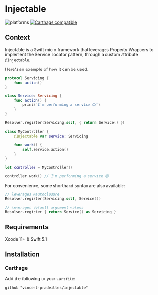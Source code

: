 # Injectable

![platforms](https://img.shields.io/badge/platforms-iOS-333333.svg)
[![Carthage compatible](https://img.shields.io/badge/Carthage-compatible-4BC51D.svg?style=flat)](https://github.com/Carthage/Carthage)

## Context

Injectable is a Swift micro framework that leverages Property Wrappers to implement the Service Locator pattern, through a custom attribute `@Injectable`.

Here's an example of how it can be used:

```swift
protocol Servicing {
    func action()
}

class Service: Servicing {
    func action() {
        print("I'm performing a service 😊")
    }
}

Resolver.register(Servicing.self, { return Service() })

class MyController {
    @Injectable var service: Servicing
    
    func work() {
        self.service.action()
    }
}

let controller = MyController()

controller.work() // I'm performing a service 😊
```

For convenience, some shorthand syntax are also available:

```swift
// leverages @autoclosure
Resolver.register(Servicing.self, Service())

// leverages default argument values
Resolver.register { return Service() as Servicing }
```

## Requirements

Xcode 11+ & Swift 5.1

## Installation

### Carthage

Add the following to your `Cartfile`:

`github "vincent-pradeilles/injectable"`
